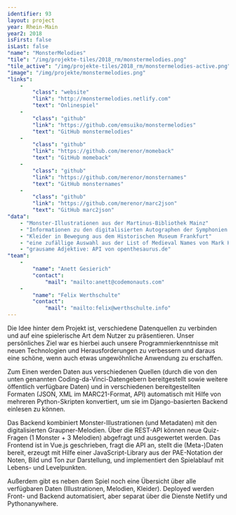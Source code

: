 ```yaml
---
identifier: 93
layout: project
year: Rhein-Main
year2: 2018
isFirst: false
isLast: false
"name": "MonsterMelodies"
"tile": "/img/projekte-tiles/2018_rm/monstermelodies.png"
"tile_active": "/img/projekte-tiles/2018_rm/monstermelodies-active.png"
"image": "/img/projekte/monstermelodies.png"
"links":
    -
        "class": "website"
        "link": "http://monstermelodies.netlify.com"
        "text": "Onlinespiel"
    -
        "class": "github"
        "link": "https://github.com/emsuiko/monstermelodies"
        "text": "GitHub monstermelodies"
    -
        "class": "github"
        "link": "https://github.com/merenor/momeback"
        "text": "GitHub momeback"
    -
        "class": "github"
        "link": "https://github.com/merenor/monsternames"
        "text": "GitHub monsternames"
    -
        "class": "github"
        "link": "https://github.com/merenor/marc2json"
        "text": "GitHub marc2json"
"data":
    - "Monster-Illustrationen aus der Martinus-Bibliothek Mainz"
    - "Informationen zu den digitalisierten Autographen der Symphonien von Christoph Graupner, die sich in der ULB Darmstadt befinden, abgerufen über den OPAC von RISM"
    - "Kleider in Bewegung aus dem Historischen Museum Frankfurt"
    - "eine zufällige Auswahl aus der List of Medieval Names von Mark Hassman"
    - "grausame Adjektive: API von openthesaurus.de"
"team":
    -
        "name": "Anett Gesierich"
        "contact":
            "mail": "mailto:anett@codemonauts.com"
    -
        "name": "Felix Werthschulte"
        "contact":
            "mail": "mailto:felix@werthschulte.info"
---
```

Die Idee hinter dem Projekt ist, verschiedene Datenquellen zu verbinden und auf eine spielerische Art dem Nutzer zu präsentieren. Unser persönliches Ziel war es hierbei auch unsere Programmierkenntnisse mit neuen Technologien und Herausforderungen zu verbessern und daraus eine schöne, wenn auch etwas ungewöhnliche Anwendung zu erschaffen.

Zum Einen werden Daten aus verschiedenen Quellen (durch die von den unten genannten Coding-da-Vinci-Datengebern bereitgestellt sowie weitere öffentlich verfügbare Daten) und in verschiedenen bereitgestellten Formaten (JSON, XML im MARC21-Format, API) automatisch mit Hilfe von mehreren Python-Skripten konvertiert, um sie im Django-basierten Backend einlesen zu können. 

Das Backend kombiniert Monster-Illustrationen (und Metadaten) mit den digitalisierten Graupner-Melodien. Über die REST-API können neue Quiz-Fragen (1 Monster + 3 Melodien) abgefragt und ausgewertet werden. Das Frontend ist in Vue.js geschrieben, fragt die API an, stellt die (Meta-)Daten bereit, erzeugt mit Hilfe einer JavaScript-Library aus der PAE-Notation der Noten, Bild und Ton zur Darstellung, und implementiert den Spielablauf mit Lebens- und Levelpunkten. 

Außerdem gibt es neben dem Spiel noch eine Übersicht über alle verfügbaren Daten (Illustrationen, Melodien, Kleider). Deployed werden Front- und Backend automatisiert, aber separat über die Dienste Netlify und Pythonanywhere.


